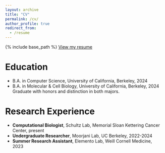```yaml
---
layout: archive
title: "CV"
permalink: /cv/
author_profile: true
redirect_from:
  - /resume
---
```


{% include base_path %}
[View my resume](/files/Jierui_resume_240305.pdf)

Education 
======
* B.A. in Computer Science, University of California, Berkeley, 2024 
* B.A. in Molecular & Cell Biology, University of California, Berkeley, 2024  
Graduate with honors and distinction in both majors. 

Research Experience
======
* **Computational Biologist**, Schultz Lab, Memorial Sloan Kettering Cancer Center, present
* **Undergraduate Researcher**, Moorjani Lab, UC Berkeley, 2022-2024
* **Summer Research Assistant**, Elemento Lab, Weill Cornell Medicine, 2023

<!-- Education
======
* Ph.D in Version Control Theory, GitHub University, 2018 (expected)
* M.S. in Jekyll, GitHub University, 2014
* B.S. in GitHub, GitHub University, 2012

Work experience
======
* Spring 2024: Academic Pages Collaborator
  * Github University
  * Duties includes: Updates and improvements to template
  * Supervisor: The Users

* Fall 2015: Research Assistant
  * Github University
  * Duties included: Merging pull requests
  * Supervisor: Professor Hub

* Summer 2015: Research Assistant
  * Github University
  * Duties included: Tagging issues
  * Supervisor: Professor Git
  
Skills
======
* Skill 1
* Skill 2
  * Sub-skill 2.1
  * Sub-skill 2.2
  * Sub-skill 2.3
* Skill 3

Publications
======
  <ul>{% for post in site.publications reversed %}
    {% include archive-single-cv.html %}
  {% endfor %}</ul>
  
Talks
======
  <ul>{% for post in site.talks reversed %}
    {% include archive-single-talk-cv.html  %}
  {% endfor %}</ul>
  
Teaching
======
  <ul>{% for post in site.teaching reversed %}
    {% include archive-single-cv.html %}
  {% endfor %}</ul>
  
Service and leadership
======
* Currently signed in to 43 different slack teams -->
